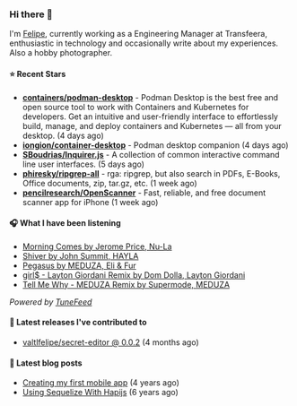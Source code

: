 ### Hi there 👋

I'm [Felipe](https://felipevm.com), currently working as a Engineering Manager at Transfeera, enthusiastic in technology and occasionally write about my experiences. Also a hobby photographer.

#### ⭐ Recent Stars
- **[containers/podman-desktop](https://github.com/containers/podman-desktop)** - Podman Desktop is the best free and open source tool to work with Containers and Kubernetes for developers. Get an intuitive and user-friendly interface to effortlessly build, manage, and deploy containers and Kubernetes — all from your desktop. (4 days ago)
- **[iongion/container-desktop](https://github.com/iongion/container-desktop)** - Podman desktop companion (4 days ago)
- **[SBoudrias/Inquirer.js](https://github.com/SBoudrias/Inquirer.js)** - A collection of common interactive command line user interfaces. (5 days ago)
- **[phiresky/ripgrep-all](https://github.com/phiresky/ripgrep-all)** - rga: ripgrep, but also search in PDFs, E-Books, Office documents, zip, tar.gz, etc. (1 week ago)
- **[pencilresearch/OpenScanner](https://github.com/pencilresearch/OpenScanner)** - Fast, reliable, and free document scanner app for iPhone (1 week ago)

#### 🎧 What I have been listening
- [Morning Comes by Jerome Price, Nu-La](https://open.spotify.com/track/2jFgHxHTzbI3ma02ppPoXz)
- [Shiver by John Summit, HAYLA](https://open.spotify.com/track/32VIrOsJmwvqRm4rWFBCsi)
- [Pegasus by MEDUZA, Eli &amp; Fur](https://open.spotify.com/track/6G0ldVNlhQf82Rf3pWjAyQ)
- [girl$ - Layton Giordani Remix by Dom Dolla, Layton Giordani](https://open.spotify.com/track/3ZzafniLjEBqRM7GeyRcvz)
- [Tell Me Why - MEDUZA Remix by Supermode, MEDUZA](https://open.spotify.com/track/7jrMFjEq0t09f7m3HnnWXl)

_Powered by [TuneFeed](https://tunefeed.app?ref=valtlfelipe-gh-profile)_ 

#### 🚀 Latest releases I've contributed to


- [valtlfelipe/secret-editor @ 0.0.2](https://github.com/valtlfelipe/secret-editor/releases/tag/0.0.2) (4 months ago)

#### 📄 Latest blog posts
- [Creating my first mobile app](https://felipevm.com/posts/creating-my-first-mobile-app/) (4 years ago)
- [Using Sequelize With Hapijs](https://felipevm.com/posts/using-sequelize-with-hapijs/) (6 years ago)
